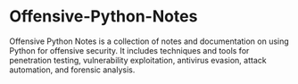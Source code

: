 # Offensive-Python-Notes
Offensive Python Notes is a collection of notes and documentation on using Python for offensive security. It includes techniques and tools for penetration testing, vulnerability exploitation, antivirus evasion, attack automation, and forensic analysis.
